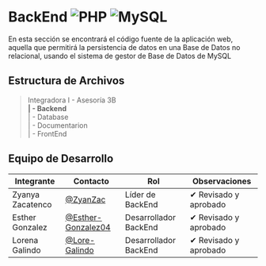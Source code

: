 # BackEnd ![PHP](https://img.shields.io/badge/PHP-777BB4?) ![MySQL](https://img.shields.io/badge/MySQL-005C84?)

En esta sección se encontrará el código fuente de la aplicación web, aquella que permitirá la persistencia de datos en una Base de Datos no relacional, usando el sistema de gestor de Base de Datos de MySQL

## Estructura de Archivos

>Integradora I - Asesoría 3B<br>
>**| - Backend** <br>
>| - Database <br>
>| - Documentarion<br>
>| - FrontEnd

## Equipo de Desarrollo

|Integrante|Contacto|Rol|Observaciones|
|-----------|------|--------|-------------|
|Zyanya Zacatenco|[@ZyanZac](https://github.com/ZyanZac)|Líder de BackEnd|✔ Revisado y aprobado|
|Esther Gonzalez|[@Esther-Gonzalez04](https://github.com/Esther-Gonzalez04)|Desarrollador BackEnd|✔ Revisado y aprobado|
|Lorena Galindo|[@Lore-Galindo](https://github.com/Lore-Galindo)|Desarrollador BackEnd|✔ Revisado y aprobado|
